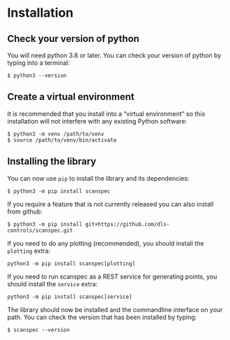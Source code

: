 # Installation

## Check your version of python

You will need python 3.8 or later. You can check your version of python by
typing into a terminal:

```
$ python3 --version
```

## Create a virtual environment

It is recommended that you install into a “virtual environment” so this
installation will not interfere with any existing Python software:

```
$ python3 -m venv /path/to/venv
$ source /path/to/venv/bin/activate
```

## Installing the library

You can now use `pip` to install the library and its dependencies:

```
$ python3 -m pip install scanspec
```

If you require a feature that is not currently released you can also install
from github:

```
$ python3 -m pip install git+https://github.com/dls-controls/scanspec.git
```

If you need to do any plotting (recommended), you should install the `plotting` extra:

```
python3 -m pip install scanspec[plotting]
```

If you need to run scanspec as a REST service for generating points, you should
install the `service` extra:

```
python3 -m pip install scanspec[service]
```

The library should now be installed and the commandline interface on your path.
You can check the version that has been installed by typing:

```
$ scanspec --version
```
